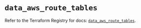 # `data_aws_route_tables`

Refer to the Terraform Registry for docs: [`data_aws_route_tables`](https://registry.terraform.io/providers/hashicorp/aws/6.8.0/docs/data-sources/route_tables).
